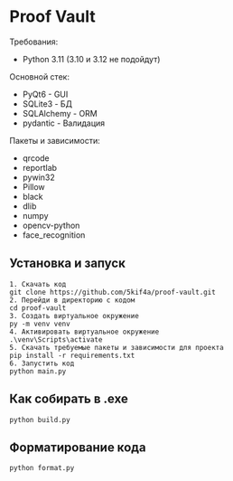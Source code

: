 # Proof Vault

Требования:
- Python 3.11 (3.10 и 3.12 не подойдут)

Основной стек:
- PyQt6 - GUI
- SQLite3 - БД
- SQLAlchemy - ORM
- pydantic - Валидация

Пакеты и зависимости:
- qrcode
- reportlab
- pywin32
- Pillow
- black
- dlib
- numpy
- opencv-python
- face_recognition

## Установка и запуск
```
1. Скачать код
git clone https://github.com/5kif4a/proof-vault.git
2. Перейди в директорию с кодом
cd proof-vault
3. Создать виртуальное окружение
py -m venv venv
4. Активировать виртуальное окружение
.\venv\Scripts\activate
5. Скачать требуемые пакеты и зависимости для проекта
pip install -r requirements.txt
6. Запустить код
python main.py
```
## Как собирать в .exe
```
python build.py
```
## Форматирование кода
```
python format.py
```
